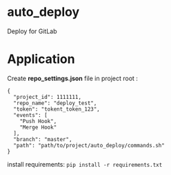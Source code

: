 # auto_deploy
  Deploy for GitLab

# Application

Create **repo_settings.json** file in project root :

 ```
 {
   "project_id": 1111111,
   "repo_name": "deploy_test",
   "token": "tokent_token_123",
   "events": [
     "Push Hook",
     "Merge Hook"
   ],
   "branch": "master",
   "path": "path/to/project/auto_deploy/commands.sh"
 }
```
install requirements: ```pip install -r requirements.txt```
